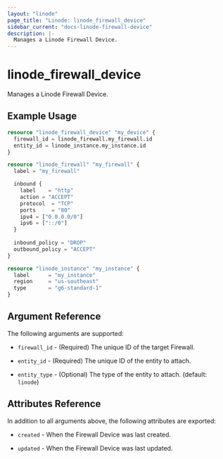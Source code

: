 ```yaml
---
layout: "linode"
page_title: "Linode: linode_firewall_device"
sidebar_current: "docs-linode-firewall-device"
description: |-
  Manages a Linode Firewall Device.
---
```


# linode\_firewall\_device

Manages a Linode Firewall Device.

## Example Usage

```terraform
resource "linode_firewall_device" "my_device" {
  firewall_id = linode_firewall.my_firewall.id
  entity_id = linode_instance.my_instance.id
}

resource "linode_firewall" "my_firewall" {
  label = "my_firewall"

  inbound {
    label    = "http"
    action = "ACCEPT"
    protocol  = "TCP"
    ports     = "80"
    ipv4 = ["0.0.0.0/0"]
    ipv6 = ["::/0"]
  }
  
  inbound_policy = "DROP"
  outbound_policy = "ACCEPT"
}

resource "linode_instance" "my_instance" {
  label      = "my_instance"
  region     = "us-southeast"
  type       = "g6-standard-1"
}
```

## Argument Reference

The following arguments are supported:

* `firewall_id` - (Required) The unique ID of the target Firewall.

* `entity_id` - (Required) The unique ID of the entity to attach.

* `entity_type` - (Optional) The type of the entity to attach. (default: `linode`)

## Attributes Reference

In addition to all arguments above, the following attributes are exported:

* `created` - When the Firewall Device was last created.

* `updated` - When the Firewall Device was last updated.
